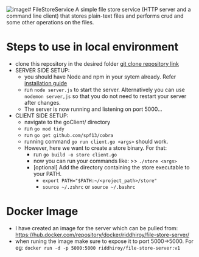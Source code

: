 ![image](https://github.com/riddhiroy/FileStoreService/assets/50556008/86a98416-9849-41e9-9050-25122506a45e)# FileStoreService
A simple file store service (HTTP server and a command line client) that stores plain-text files and performs crud and some other operations on the files.

# Steps to use in local environment
- clone this repository in the desired folder [git clone repository link](https://github.com/riddhiroy/FileStoreService.git)
- SERVER SIDE SETUP:
  - you should have Node and npm in your sytem already. Refer [installation guide](https://docs.npmjs.com/downloading-and-installing-node-js-and-npm)
  - run `node server.js` to start the server. Alternatively you can use `nodemon server,js` so that you do not need to restart your server after changes.
  - The server is now running and listening on port 5000...
- CLIENT SIDE SETUP:
  - navigate to the goClient/ directory
  - run `go mod tidy`
  - run `go get github.com/spf13/cobra`
  - running command `go run client.go <args>` should work.
  - However, here we want to create a store binary. For that:
    - run `go build -o store client.go`
    - now you can run your commands like: >> `./store <args>`
    - [optional] Add the directory containing the store executable to your PATH.
      - `export PATH="$PATH:~/<project_path>/store"`
      - `source ~/.zshrc` or `source ~/.bashrc`
     
# Docker Image 
- I have created an image for the server which can be pulled from: https://hub.docker.com/repository/docker/riddhiroy/file-store-server/
- when runing the image make sure to expose it to port 5000->5000. For eg: `docker run -d -p 5000:5000 riddhiroy/file-store-server:v1
`
